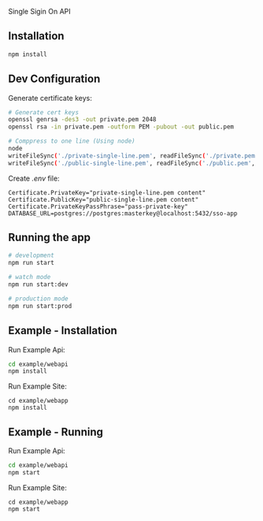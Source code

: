 Single Sigin On API


## Installation

```bash
npm install
```


## Dev Configuration

Generate certificate keys:

```bash
# Generate cert keys
openssl genrsa -des3 -out private.pem 2048
openssl rsa -in private.pem -outform PEM -pubout -out public.pem

# Comppress to one line (Using node)
node
writeFileSync('./private-single-line.pem', readFileSync('./private.pem', 'utf-8').replace(/\n/g, '\\n'), 'utf-8');
writeFileSync('./public-single-line.pem', readFileSync('./public.pem', 'utf-8').replace(/\n/g, '\\n'), 'utf-8');
```

Create *.env* file:

```.env
Certificate.PrivateKey="private-single-line.pem content"
Certificate.PublicKey="public-single-line.pem content"
Certificate.PrivateKeyPassPhrase="pass-private-key"
DATABASE_URL=postgres://postgres:masterkey@localhost:5432/sso-app
```

## Running the app

```bash
# development
npm run start

# watch mode
npm run start:dev

# production mode
npm run start:prod
```

## Example - Installation

Run Example Api:
```bash
cd example/webapi
npm install
```

Run Example Site:
```
cd example/webapp
npm install
```

## Example - Running

Run Example Api:
```bash
cd example/webapi
npm start
```

Run Example Site:
```
cd example/webapp
npm start
```
